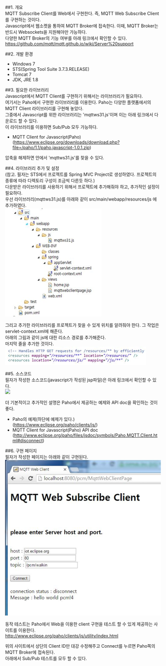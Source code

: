 ##1. 개요  
MQTT Subscribe Client를 Web에서 구현한다. 즉, MQTT Web Subscribe Client를 구현하는 것이다.  
Javascript에서 웹소켓을 통하여 MQTT Broker에 접속한다. 이때, MQTT Broker는 반드시 Websockets을 지원해야만 가능하다.  
다양한 MQTT Broker의 기능 여부를 아래 링크에서 확인할 수 있다.  
https://github.com/mqtt/mqtt.github.io/wiki/Server%20support  

##2. 개발 환경  
- Windows 7
- STS(Spring Tool Suite 3.7.3.RELEASE)  
- Tomcat 7  
- JDK, JRE 1.8  

##3. 필요한 라이브러리  
Javascript에서 MQTT Client를 구현하기 위해서는 라이브러리가 필요하다.  
여기서는 Paho에서 구현한 라이브러리를 이용한다. Paho는 다양한 플랫폼에서의 MQTT Client 라이브러리를 구현해 놓았다.  
그중에서 Javascript를 위한 라이브러리는 'mqttws31.js'이며 이는 아래 링크에서 다운로드 할 수 있다.  
이 라이브러리를 이용하면 Sub/Pub 모두 가능하다.  

- MQTT Client for Javascript(Paho)  
  (https://www.eclipse.org/downloads/download.php?file=/paho/1.1/paho.javascript-1.0.1.zip)  
  
압축을 해제하면 안에서 'mqttws31.js'를 찾을 수 있다.

##4. 라이브러리 추가 및 설정  
(참고. 필자는 STS에서 프로젝트를 Spring MVC Project로 생성하였다. 프로젝트의 종류에 따라 디렉토리 구성이 조금씩 다른듯 하다.)  
다운받은 라이브러리를 사용하기 위해서 프로젝트에 추가해줘야 하고, 추가적인 설정이 필요하다.  
우선 라이브러리(mqttws31.js)를 아래와 같이 src/main/webapp/resources/js 에 추가하였다.  
![](https://github.com/ChanMinPark/makeup/blob/master/010_MQTT_web_client/image/image1_directory.JPG)  
  
그리고 추가한 라이브러리를 프로젝트가 찾을 수 있게 위치를 알려줘야 한다. 그 작업은 servlet-context.xml에 해준다.  
아래의 그림과 같이 js에 대한 리소스 경로를 추가해준다.  
마지막 줄을 추가한 것이다.  
![](https://github.com/ChanMinPark/makeup/blob/master/010_MQTT_web_client/image/image2_servletcontext.JPG)

##5. 소스코드  
필자가 작성한 소스코드(javascript가 작성된 jsp파일)은 아래 링크에서 확인할 수 있다.  
![](https://github.com/ChanMinPark/makeup/blob/master/010_MQTT_web_client/code/mqttwebclientpage.jsp)  

더 기본적이고 추가적인 설명은 Paho에서 제공하는 예제와 API doc을 확인하는 것이 좋다.  
- Paho의 예제(하단에 예제가 있다.)  
  (https://www.eclipse.org/paho/clients/js/)
- MQTT Client for Javascript(Paho) API doc  
  (http://www.eclipse.org/paho/files/jsdoc/symbols/Paho.MQTT.Client.html#disconnect)  

##6. 구현 페이지  
필자가 작성한 페이지는 아래와 같이 구현된다.  
![](https://github.com/ChanMinPark/makeup/blob/master/010_MQTT_web_client/image/image3_web.JPG)  

동작 테스트는 Paho에서 Web을 이용한 client 구현을 테스트 할 수 있게 제공하는 사이트를 이용한다.  
http://www.eclipse.org/paho/clients/js/utility/index.html  

위의 사이트에서 상단의 Client ID만 대강 수정해주고 Connect를 누르면 Paho쪽의 MQTT Broker에 접속된다.  
아래에서 Sub/Pub 테스트를 모두 할 수 있다.  
